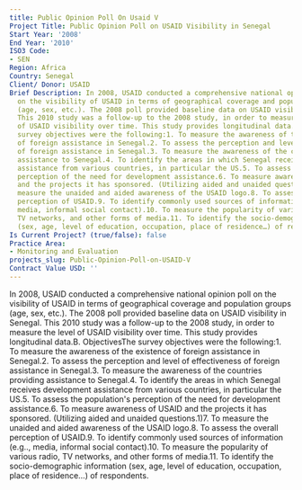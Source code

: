 ```yaml
---
title: Public Opinion Poll On Usaid V
Project Title: Public Opinion Poll on USAID Visibility in Senegal
Start Year: '2008'
End Year: '2010'
ISO3 Code:
- SEN
Region: Africa
Country: Senegal
Client/ Donor: USAID
Brief Description: In 2008, USAID conducted a comprehensive national opinion poll
  on the visibility of USAID in terms of geographical coverage and population groups
  (age, sex, etc.). The 2008 poll provided baseline data on USAID visibility in Senegal.
  This 2010 study was a follow-up to the 2008 study, in order to measure the level
  of USAID visibility over time. This study provides longitudinal data.B. ObjectivesThe
  survey objectives were the following:1. To measure the awareness of the existence
  of foreign assistance in Senegal.2. To assess the perception and level of effectiveness
  of foreign assistance in Senegal.3. To measure the awareness of the countries providing
  assistance to Senegal.4. To identify the areas in which Senegal receives development
  assistance from various countries, in particular the US.5. To assess the population's
  perception of the need for development assistance.6. To measure awareness of USAID
  and the projects it has sponsored. (Utilizing aided and unaided questions.1)7. To
  measure the unaided and aided awareness of the USAID logo.8. To assess the overall
  perception of USAID.9. To identify commonly used sources of information (e.g..,
  media, informal social contact).10. To measure the popularity of various radio,
  TV networks, and other forms of media.11. To identify the socio-demographic information
  (sex, age, level of education, occupation, place of residence…) of respondents.
Is Current Project? (true/false): false
Practice Area:
- Monitoring and Evaluation
projects_slug: Public-Opinion-Poll-on-USAID-V
Contract Value USD: ''
---
```


In 2008, USAID conducted a comprehensive national opinion poll on the visibility of USAID in terms of geographical coverage and population groups (age, sex, etc.). The 2008 poll provided baseline data on USAID visibility in Senegal. This 2010 study was a follow-up to the 2008 study, in order to measure the level of USAID visibility over time. This study provides longitudinal data.B. ObjectivesThe survey objectives were the following:1. To measure the awareness of the existence of foreign assistance in Senegal.2. To assess the perception and level of effectiveness of foreign assistance in Senegal.3. To measure the awareness of the countries providing assistance to Senegal.4. To identify the areas in which Senegal receives development assistance from various countries, in particular the US.5. To assess the population's perception of the need for development assistance.6. To measure awareness of USAID and the projects it has sponsored. (Utilizing aided and unaided questions.1)7. To measure the unaided and aided awareness of the USAID logo.8. To assess the overall perception of USAID.9. To identify commonly used sources of information (e.g.., media, informal social contact).10. To measure the popularity of various radio, TV networks, and other forms of media.11. To identify the socio-demographic information (sex, age, level of education, occupation, place of residence…) of respondents.